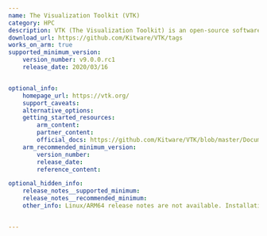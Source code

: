 ```yaml
---
name: The Visualization Toolkit (VTK)
category: HPC
description: VTK (The Visualization Toolkit) is an open-source software system for 3D computer graphics, image processing, and visualization. It provides a comprehensive suite of tools and libraries for creating complex visualizations.
download_url: https://github.com/Kitware/VTK/tags
works_on_arm: true
supported_minimum_version:
    version_number: v9.0.0.rc1
    release_date: 2020/03/16


optional_info:
    homepage_url: https://vtk.org/
    support_caveats:
    alternative_options:
    getting_started_resources:
        arm_content:
        partner_content:
        official_docs: https://github.com/Kitware/VTK/blob/master/Documentation/docs/build_instructions/build.md
    arm_recommended_minimum_version:
        version_number:
        release_date:
        reference_content:

optional_hidden_info:
    release_notes__supported_minimum:
    release_notes__recommended_minimum:
    other_info: Linux/ARM64 release notes are not available. Installation and testing are done via the [tar archive](https://github.com/Kitware/VTK/releases/tag/v9.0.0.rc1).


---
```


